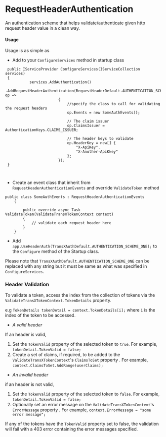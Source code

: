 # RequestHeaderAuthentication
An authentication scheme that helps validate/authenticate given http request header value in a clean way.

#### Usage
Usage is as simple as 
- Add to your `ConfigureServices` method in startup class 


```
 public IServiceProvider ConfigureServices(IServiceCollection services)
 {
           services.AddAuthentication()
                      .AddRequestHeaderAuthentication(RequestHeaderDefault.AUTHENTICATION_SCHEME_TWO, op =>
                        {
                            //specify the class to call for validating the request headers
                            op.Events = new SomeAuthEvents();

                            // The claim issuer
                            op.ClaimsIssuer = AuthenticationKeys.CLAIMS_ISSUER;
                            
                            // The header keys to validate
                            op.HeaderKey = new[] {
                                "X-ApiKey",
                                "X-Another-ApiKkey"
                            };
                        });
 }

 
```

- Create an event class that inherit from `RequestHeaderAuthenticationEvents` and override `ValidateToken` method

```
public class SomeAuthEvents : RequestHeaderAuthenticationEvents
    {

        public override async Task ValidateToken(ValidateTransXTokenContext context)
        {       
            // validate each request header here
        }
    }

```
- Add `app.UseHeaderAuth(TransXAuthDefault.AUTHENTICATION_SCHEME_ONE);` to the `Configure` method of the Startup class.

Please note that `TransXAuthDefault.AUTHENTICATION_SCHEME_ONE` can be replaced with any string but it must be same as what was specified in `ConfigureServices`.

### Header Validation

To validate a token, access the index from the collection of tokens via the `ValidateTransXTokenContext.TokenDetails` property.

e.g `TokenDetails tokenDetail = context.TokenDetails[i];` where `i` is the index of the token to be accessed.

- *A valid header*

If an header is valid, 

1. Set the `TokenValid` property of the selected token to `true`. For example,  `tokenDetail.TokenValid = false;` 
2. Create a set of claims, if required, to be added to the `ValidateTransXTokenContext`'s `ClaimsToSet` property . For example, `context.ClaimsToSet.AddRange(userClaims);`

- *An invalid header*

if an header is not valid,

1. Set the `TokenValid` property of the selected token to `false`. For example,  `tokenDetail.TokenValid = false;` 
2. Optionally set an error message on the `ValidateTransXTokenContext`'s `ErrorMessage` property . For example, `context.ErrorMessage = "some error message";`


If any of the tokens have the `TokenValid` property set to false, the validation will fail with a 403 error containing the error messages specified.